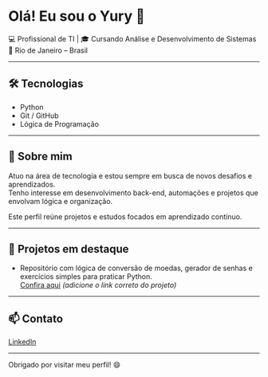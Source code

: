 # Olá! Eu sou o Yury 👋

💻 Profissional de TI | 🎓 Cursando Análise e Desenvolvimento de Sistemas  
📍 Rio de Janeiro – Brasil  

---

## 🛠️ Tecnologias

- Python  
- Git / GitHub  
- Lógica de Programação  

---

## 🚀 Sobre mim

Atuo na área de tecnologia e estou sempre em busca de novos desafios e aprendizados.  
Tenho interesse em desenvolvimento back-end, automações e projetos que envolvam lógica e organização.

Este perfil reúne projetos e estudos focados em aprendizado contínuo.

---

## 📌 Projetos em destaque

- Repositório com lógica de conversão de moedas, gerador de senhas e exercícios simples para praticar Python.  
[Confira aqui](https://github.com/yuryfigueiredo/todo-list/blob/main/todo.py) *(adicione o link correto do projeto)*

---

## 📫 Contato

[LinkedIn](https://linkedin.com/in/yury-figueiredo-23309262)

---

Obrigado por visitar meu perfil! 😄
